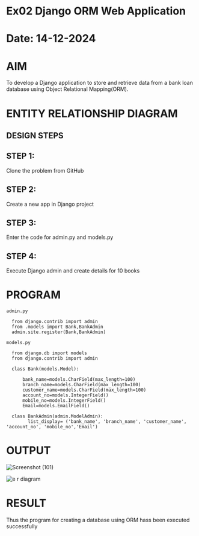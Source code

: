 # Ex02 Django ORM Web Application
# Date: 14-12-2024
# AIM
To develop a Django application to store and retrieve data from a bank loan database using Object Relational Mapping(ORM).

# ENTITY RELATIONSHIP DIAGRAM
## DESIGN STEPS
## STEP 1:
Clone the problem from GitHub

## STEP 2:
Create a new app in Django project

## STEP 3:
Enter the code for admin.py and models.py

## STEP 4:
Execute Django admin and create details for 10 books

# PROGRAM
~~~
admin.py

  from django.contrib import admin
  from .models import Bank,BankAdmin
  admin.site.register(Bank,BankAdmin)

models.py

  from django.db import models
  from django.contrib import admin
  
  class Bank(models.Model):
    
      bank_name=models.CharField(max_length=100)
      branch_name=models.CharField(max_length=100)
      customer_name=models.CharField(max_length=100) 
      account_no=models.IntegerField()
      mobile_no=models.IntegerField()
      Email=models.EmailField()
  
  class BankAdmin(admin.ModelAdmin):
      	list_display= ('bank_name', 'branch_name', 'customer_name', 'account_no', 'mobile_no','Email')
~~~
# OUTPUT
![Screenshot (101)](https://github.com/user-attachments/assets/f9709a21-6ed0-4d40-a3ab-693933da42be)

![e r diagram](https://github.com/user-attachments/assets/32907dcc-2080-4b77-ae8e-052e6049c35e)



# RESULT
Thus the program for creating a database using ORM hass been executed successfully

